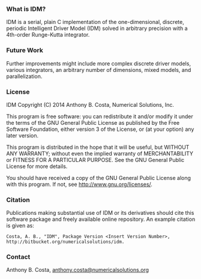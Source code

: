 ### What is IDM? ###

IDM is a serial, plain C implementation of the one-dimensional, discrete,
periodic Intelligent Driver Model (IDM) solved in arbitrary precision with a
4th-order Runge-Kutta integrator.

### Future Work ###

Further improvements might include more complex discrete driver models, various
integrators, an arbitrary number of dimensions, mixed models, and
parallelization.

### License ###

IDM Copyright (C) 2014 Anthony B. Costa, Numerical Solutions, Inc.

This program is free software: you can redistribute it and/or modify it under
the terms of the GNU General Public License as published by the Free Software
Foundation, either version 3 of the License, or (at your option) any later
version.

This program is distributed in the hope that it will be useful, but WITHOUT ANY
WARRANTY; without even the implied warranty of MERCHANTABILITY or FITNESS FOR A
PARTICULAR PURPOSE.  See the GNU General Public License for more details.

You should have received a copy of the GNU General Public License along with
this program.  If not, see <http://www.gnu.org/licenses/>.

### Citation ###

Publications making substantial use of IDM or its derivatives should
cite this software package and freely available online repository. An example
citation is given as:

    Costa, A. B., "IDM", Package Version <Insert Version Number>,
    http://bitbucket.org/numericalsolutions/idm.

### Contact ###

Anthony B. Costa, anthony.costa@numericalsolutions.org
